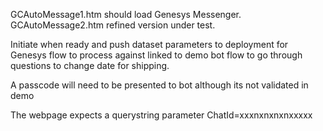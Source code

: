 GCAutoMessage1.htm should load Genesys Messenger.
GCAutoMessage2.htm refined version under test.
  
  Initiate when ready and push dataset parameters to deployment for Genesys flow to process against
  linked to demo bot flow to go through questions to change date for shipping.
  
  A passcode will need to be presented to bot although its not validated in demo
  
  The webpage expects a querystring parameter ChatId=xxxnxnxnxnxxxxx

